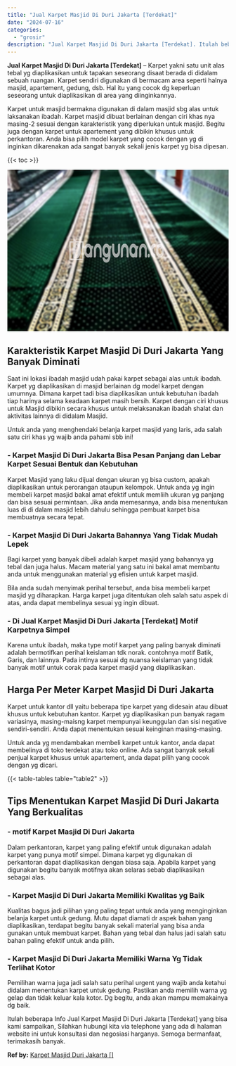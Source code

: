```yaml
---
title: "Jual Karpet Masjid Di Duri Jakarta [Terdekat]"
date: "2024-07-16"
categories: 
  - "grosir"
description: "Jual Karpet Masjid Di Duri Jakarta [Terdekat]. Itulah beberapa Info Jual Karpet Masjid Di Duri Jakarta [Terdekat] yang bisa kami sampaikan, Silahkan hubung..."
---
```


**Jual Karpet Masjid Di Duri Jakarta \[Terdekat\]** – Karpet yakni satu unit alas tebal yg diaplikasikan untuk tapakan seseorang disaat berada di didalam sebuah ruangan. Karpet sendiri digunakan di bermacam area seperti halnya masjid, apartement, gedung, dsb. Hal itu yang cocok dg keperluan seseorang untuk diaplikasikan di area yang diinginkannya.

Karpet untuk masjid bermakna digunakan di dalam masjid sbg alas untuk laksanakan ibadah. Karpet masjid dibuat berlainan dengan ciri khas nya masing-2 sesuai dengan karakteristik yang diperlukan untuk masjid. Begitu juga dengan karpet untuk apartement yang dibikin khusus untuk perkantoran. Anda bisa pilih model karpet yang cocok dengan yg di inginkan dikarenakan ada sangat banyak sekali jenis karpet yg bisa dipesan.

{{< toc >}}

![Jual Karpet Masjid Di Duri Jakarta [Terdekat]](/images/grosir-karpet-murah-54.png)

## Karakteristik Karpet Masjid Di Duri Jakarta Yang Banyak Diminati

Saat ini lokasi ibadah masjid udah pakai karpet sebagai alas untuk ibadah. Karpet yg diaplikasikan di masjid berlainan dg model karpet dengan umumnya. Dimana karpet tadi bisa diaplikasikan untuk kebutuhan ibadah tiap harinya selama keadaan karpet masih bersih. Karpet dengan ciri khusus untuk Masjid dibikin secara khusus untuk melaksanakan ibadah shalat dan aktivitas lainnya di didalam Masjid.

Untuk anda yang menghendaki belanja karpet masjid yang laris, ada salah satu ciri khas yg wajib anda pahami sbb ini!

### \- Karpet Masjid Di Duri Jakarta Bisa Pesan Panjang dan Lebar Karpet Sesuai Bentuk dan Kebutuhan

Karpet Masjid yang laku dijual dengan ukuran yg bisa custom, apakah diaplikasikan untuk perorangan ataupun kelompok. Untuk anda yg ingin membeli karpet masjid bakal amat efektif untuk memliih ukuran yg panjang dan bisa sesuai permintaan. Jika anda memesannya, anda bisa menentukan luas di di dalam masjid lebih dahulu sehingga pembuat karpet bisa membuatnya secara tepat.

### \- Karpet Masjid Di Duri Jakarta Bahannya Yang Tidak Mudah Lepek

Bagi karpet yang banyak dibeli adalah karpet masjid yang bahannya yg tebal dan juga halus. Macam material yang satu ini bakal amat membantu anda untuk menggunakan material yg efisien untuk karpet masjid.

Bila anda sudah menyimak perihal tersebut, anda bisa membeli karpet masjid yg diharapkan. Harga karpet juga ditentukan oleh salah satu aspek di atas, anda dapat membelinya sesuai yg ingin dibuat.

### \- Di Jual Karpet Masjid Di Duri Jakarta \[Terdekat\] Motif Karpetnya Simpel

Karena untuk ibadah, maka type motif karpet yang paling banyak diminati adalah bermotifkan perihal keislaman tdk norak. contohnya motif Batik, Garis, dan lainnya. Pada intinya sesuai dg nuansa keislaman yang tidak banyak motif untuk corak pada karpet masjid yang diaplikasikan.

## Harga Per Meter Karpet Masjid Di Duri Jakarta

Karpet untuk kantor dll yaitu beberapa tipe karpet yang didesain atau dibuat khusus untuk kebutuhan kantor. Karpet yg diaplikasikan pun banyak ragam variasinya, masing-maisng karpet mempunyai keunggulan dan sisi negative sendiri-sendiri. Anda dapat menentukan sesuai keinginan masing-masing.

Untuk anda yg mendambakan membeli karpet untuk kantor, anda dapat membelinya di toko terdekat atau toko online. Ada sangat banyak sekali penjual karpet khusus untuk apartement, anda dapat pilih yang cocok dengan yg dicari.

{{< table-tables table="table2" >}}

## Tips Menentukan Karpet Masjid Di Duri Jakarta Yang Berkualitas

### \- motif Karpet Masjid Di Duri Jakarta

Dalam perkantoran, karpet yang paling efektif untuk digunakan adalah karpet yang punya motif simpel. Dimana karpet yg digunakan di perkantoran dapat diaplikasikan dengan biasa saja. Apabila karpet yang digunakan begitu banyak motifnya akan selaras sebab diaplikasikan sebagai alas.

### \- Karpet Masjid Di Duri Jakarta Memiliki Kwalitas yg Baik

Kualitas bagus jadi pilihan yang paling tepat untuk anda yang menginginkan belanja karpet untuk gedung. Mutu dapat diamati dr aspek bahan yang diaplikasikan, terdapat begitu banyak sekali material yang bisa anda gunakan untuk membuat karpet. Bahan yang tebal dan halus jadi salah satu bahan paling efektif untuk anda pilih.

### \- Karpet Masjid Di Duri Jakarta Memiliki Warna Yg Tidak Terlihat Kotor

Pemilihan warna juga jadi salah satu perihal urgent yang wajib anda ketahui didalam menentukan karpet untuk gedung. Pastikan anda memilih warna yg gelap dan tidak keluar kala kotor. Dg begitu, anda akan mampu memakainya dg baik.

Itulah beberapa Info Jual Karpet Masjid Di Duri Jakarta \[Terdekat\] yang bisa kami sampaikan, Silahkan hubungi kita via telephone yang ada di halaman website ini untuk konsultasi dan negosiasi harganya. Semoga bermanfaat, terimakasih banyak.

**Ref by:**  [Karpet Masjid Duri Jakarta []](https://id.wikipedia.org/wiki/Karpet)
